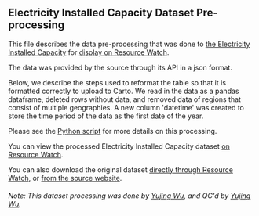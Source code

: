 ## Electricity Installed Capacity Dataset Pre-processing
This file describes the data pre-processing that was done to [the Electricity Installed Capacity](https://www.eia.gov/international/data/world/electricity/electricity-capacity) for [display on Resource Watch](http://resourcewatch.org/data/explore/683aa637-aa4f-46ab-8260-4441de896131).

The data was provided by the source through its API in a json format.

Below, we describe the steps used to reformat the table so that it is formatted correctly to upload to Carto. We read in the data as a pandas dataframe, deleted rows without data, and removed data of regions that consist of multiple geographies. A new column 'datetime' was created to store the time period of the data as the first date of the year. 

Please see the [Python script](https://github.com/resource-watch/data-pre-processing/blob/master/ene_035_rw0_electricity_installed_capacity/ene_035_rw0_electricity_installed_capacity_processing.py) for more details on this processing.

You can view the processed Electricity Installed Capacity dataset [on Resource Watch](http://resourcewatch.org/data/explore/683aa637-aa4f-46ab-8260-4441de896131).

You can also download the original dataset [directly through Resource Watch](http://wri-public-data.s3.amazonaws.com/resourcewatch/ene_035_rw0_electricity_installed_capacity.zip), or [from the source website](https://www.eia.gov/international/data/world/electricity/electricity-capacity).

###### Note: This dataset processing was done by [Yujing Wu](https://www.wri.org/profile/yujing-wu), and QC'd by [Yujing Wu](https://www.wri.org/profile/yujing-wu).
